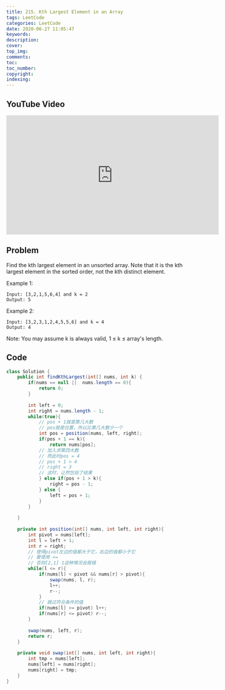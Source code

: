 ```yaml
---
title: 215. Kth Largest Element in an Array
tags: LeetCode
categories: LeetCode
date: 2020-06-27 11:05:47
keywords:
description:
cover:
top_img:
comments:
toc:
toc_number:
copyright:
indexing:
---
```

## YouTube Video
<iframe width="560" height="315" src="https://www.youtube.com/embed/zOmIKYKpzB4" frameborder="0" allow="accelerometer; autoplay; encrypted-media; gyroscope; picture-in-picture" allowfullscreen></iframe>

## Problem
Find the kth largest element in an unsorted array. Note that it is the kth largest element in the sorted order, not the kth distinct element.

Example 1:
```
Input: [3,2,1,5,6,4] and k = 2
Output: 5
```
Example 2:
```
Input: [3,2,3,1,2,4,5,5,6] and k = 4
Output: 4
```
Note:
You may assume k is always valid, 1 ≤ k ≤ array's length.

## Code
```java
class Solution {
    public int findKthLargest(int[] nums, int k) {
        if(nums == null ||  nums.length == 0){
            return 0;
        }
        
        int left = 0;
        int right = nums.length - 1;
        while(true){
            // pos + 1就是第几大数
            // pos就是位置，所以比第几大数少一个
            int pos = position(nums, left, right);
            if(pos + 1 == k){
                return nums[pos];
            // 加入求第四大数
            // 而此时pos = 4
            // pos + 1 > 4
            // right = 3
            // 这时，让然包括了结果
            } else if(pos + 1 > k){
                right = pos - 1;
            } else {
                left = pos + 1;
            }
        }
        
    }
    
    private int position(int[] nums, int left, int right){
        int pivot = nums[left];
        int l = left + 1;
        int r = right;
        // 使得pivot左边的值都大于它，右边的值都小于它
        // 要使用 <= 
        // 否则[2,1] 1这种情况会报错
        while(l <= r){
            if(nums[l] < pivot && nums[r] > pivot){
                swap(nums, l, r);
                l++;
                r--;
            } 
            // 跳过符合条件的值
            if(nums[l] >= pivot) l++; 
            if(nums[r] <= pivot) r--;
        }
        
        swap(nums, left, r);
        return r;
    }
    
    private void swap(int[] nums, int left, int right){
        int tmp = nums[left];
        nums[left] = nums[right];
        nums[right] = tmp;
    }
}
```